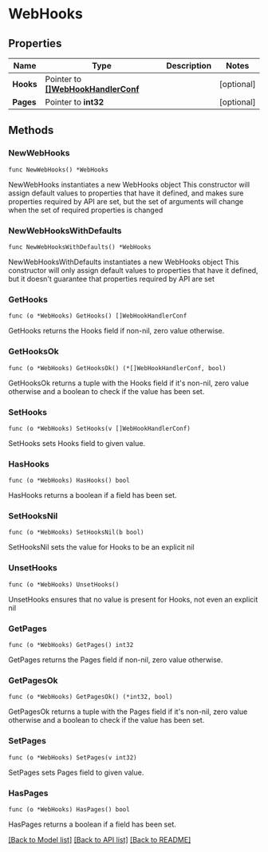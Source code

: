 # WebHooks

## Properties

Name | Type | Description | Notes
------------ | ------------- | ------------- | -------------
**Hooks** | Pointer to [**[]WebHookHandlerConf**](WebHookHandlerConf.md) |  | [optional] 
**Pages** | Pointer to **int32** |  | [optional] 

## Methods

### NewWebHooks

`func NewWebHooks() *WebHooks`

NewWebHooks instantiates a new WebHooks object
This constructor will assign default values to properties that have it defined,
and makes sure properties required by API are set, but the set of arguments
will change when the set of required properties is changed

### NewWebHooksWithDefaults

`func NewWebHooksWithDefaults() *WebHooks`

NewWebHooksWithDefaults instantiates a new WebHooks object
This constructor will only assign default values to properties that have it defined,
but it doesn't guarantee that properties required by API are set

### GetHooks

`func (o *WebHooks) GetHooks() []WebHookHandlerConf`

GetHooks returns the Hooks field if non-nil, zero value otherwise.

### GetHooksOk

`func (o *WebHooks) GetHooksOk() (*[]WebHookHandlerConf, bool)`

GetHooksOk returns a tuple with the Hooks field if it's non-nil, zero value otherwise
and a boolean to check if the value has been set.

### SetHooks

`func (o *WebHooks) SetHooks(v []WebHookHandlerConf)`

SetHooks sets Hooks field to given value.

### HasHooks

`func (o *WebHooks) HasHooks() bool`

HasHooks returns a boolean if a field has been set.

### SetHooksNil

`func (o *WebHooks) SetHooksNil(b bool)`

 SetHooksNil sets the value for Hooks to be an explicit nil

### UnsetHooks
`func (o *WebHooks) UnsetHooks()`

UnsetHooks ensures that no value is present for Hooks, not even an explicit nil
### GetPages

`func (o *WebHooks) GetPages() int32`

GetPages returns the Pages field if non-nil, zero value otherwise.

### GetPagesOk

`func (o *WebHooks) GetPagesOk() (*int32, bool)`

GetPagesOk returns a tuple with the Pages field if it's non-nil, zero value otherwise
and a boolean to check if the value has been set.

### SetPages

`func (o *WebHooks) SetPages(v int32)`

SetPages sets Pages field to given value.

### HasPages

`func (o *WebHooks) HasPages() bool`

HasPages returns a boolean if a field has been set.


[[Back to Model list]](../README.md#documentation-for-models) [[Back to API list]](../README.md#documentation-for-api-endpoints) [[Back to README]](../README.md)


